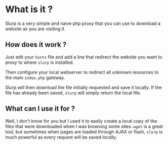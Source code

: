 What is it ?
============

Slurp is a very simple and naive php proxy that you can use to download a website as
you are visiting it.

How does it work ?
------------------

Just edit your `hosts` file and add a line that redirect the website you want
to proxy to where `slurp` is installed.

Then configure your local webserver to redirect all unknown resources to the
main `index.php` gateway.

Slurp will then download the file initially requested and save it locally. If
the file has already been saved, `slurp` will simply return the local file.

What can I use it for ?
-----------------------

Well, I don't know for you but I used it to easily create a local copy of the
files that were downloaded when I was browsing some sites. `wget` is a great
tool, but sometimes when pages are loaded through AJAX or flash, `slurp` is
much powerful as every request will be saved locally.
